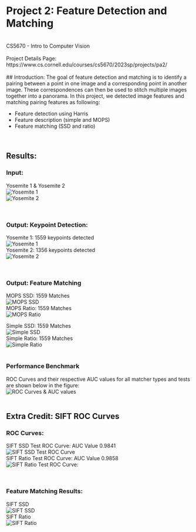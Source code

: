 # **Project 2:  Feature Detection and Matching**
<br> 
CS5670 - Intro to Computer Vision<br> 
<br> 
Project Details Page: https://www.cs.cornell.edu/courses/cs5670/2023sp/projects/pa2/
<br>
<br>
## Introduction:
The goal of feature detection and matching is to identify a pairing between a point in one image and a corresponding point in another image. These correspondences can then be used to stitch multiple images together into a panorama. In this project, we detected image features and matching pairing features as following:

- Feature detection using Harris
- Feature description (simple and MOPS)
- Feature matching (SSD and ratio)

<br>

## Results:
### Input:
Yosemite 1 & Yosemite 2 
<br>
![Yosemite 1](./resources/yosemite/yosemite1.jpg)
<br> 
![Yosemite 2](./resources/yosemite/yosemite2.jpg)

<br> 

### Output: Keypoint Detection:
Yosemite 1: 1559 keypoints detected
<br>
![Yosemite 1](https://github.com/NamanMakkar/Feature-Detection-and-Matching/blob/main/results/Yosemite1%20-%20Keypoint%20Detection.jpg)
<br> 
Yosemite 2: 1356 keypoints detected
<br> 
![Yosemite 2](https://github.com/NamanMakkar/Feature-Detection-and-Matching/blob/main/results/Yosemite2%20-%20Keypoint%20Detection.jpg)

<br>

### Output: Feature Matching
MOPS SSD: 1559 Matches
<br>
![MOPS SSD](https://github.com/NamanMakkar/Feature-Detection-and-Matching/blob/main/results/Yosemite%20-%20Feature%20Matching%20MOPS%20SSD%20.jpg)
<br>
MOPS Ratio: 1559 Matches 
<br>
![MOPS Ratio](https://github.com/NamanMakkar/Feature-Detection-and-Matching/blob/main/results/Yosemite%20-%20Feature%20Matching%20MOPS%20Ratio.jpg)
<br>


Simple SSD: 1559 Matches
<br>
![Simple SSD](https://github.com/NamanMakkar/Feature-Detection-and-Matching/blob/main/results/Yosemite%20-%20Feature%20Matching%20Simple%20SSD.jpg)
<br>
Simple Ratio: 1559 Matches
<br>
![Simple Ratio](https://github.com/NamanMakkar/Feature-Detection-and-Matching/blob/main/results/Yosemite%20-%20Feature%20Matching%20Simple%20Ratio.jpg)
<br>
<br> 

### Performance Benchmark
ROC Curves and their respective AUC values for all matcher types and tests are shown below in the figure: 
<br>
![ROC Curves & AUC values](https://github.com/NamanMakkar/Feature-Detection-and-Matching/blob/main/results/Benchmark%20-%20ROC%20Curves%20%26%20AUC%20values.jpg)
<br>
<br>

## Extra Credit: SIFT ROC Curves
### ROC Curves:
SIFT SSD Test ROC Curve: AUC Value 0.9841
<br>
![SIFT SSD Test ROC Curve](./results/Benchmark_SIFT_SSD_0.98417.png)
<br>
SIFT Ratio Test ROC Curve: AUC Value 0.9858
<br>
![SIFT Ratio Test ROC Curve:](./results/Benchmark_SIFT_Ratio_0.9858.png)

<br> 

### Feature Matching Results:

SIFT SSD
<br>
![SIFT SSD](https://github.com/NamanMakkar/Feature-Detection-and-Matching/blob/main/results/Yosemite%20-%20Feature%20Matching%20SIFT%20SSD.jpg)
<br>
SIFT Ratio
<br>
![SIFT Ratio](https://github.com/NamanMakkar/Feature-Detection-and-Matching/blob/main/results/Yosemite%20-%20Feature%20Matching%20SIFT%20Ratio%20Test.jpg)
